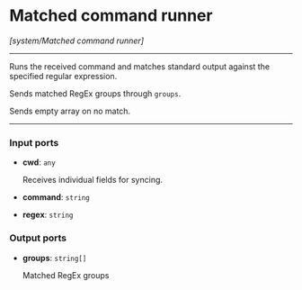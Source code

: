 # Matched command runner

_[system/Matched command runner]_

---

Runs the received command and matches standard output against the specified regular expression.  
  
Sends matched RegEx groups through `groups`.  
  
Sends empty array on no match.  

---

### Input ports

* __cwd__: ` any `


    Receives individual fields for syncing.  


* __command__: ` string `


* __regex__: ` string `

### Output ports

* __groups__: ` string[] `


    Matched RegEx groups  

